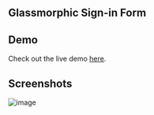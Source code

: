 ## Glassmorphic Sign-in Form

## Demo
Check out the live demo [here](https://ab1ngeorge.github.io/404-page/).

## Screenshots
![image](https://github.com/ab1ngeorge/Glassmorphic-Sign-in-Form/assets/131862797/22f9f9cc-28e7-4a13-a10b-a60166487069)
